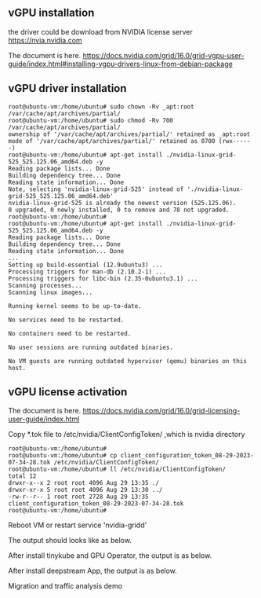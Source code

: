 ## vGPU installation

the driver could be download from NVIDIA license server https://nvia.nvidia.com

The document is here. https://docs.nvidia.com/grid/16.0/grid-vgpu-user-guide/index.html#installing-vgpu-drivers-linux-from-debian-package

## vGPU driver installation

```shell
root@ubuntu-vm:/home/ubuntu# sudo chown -Rv _apt:root /var/cache/apt/archives/partial/
root@ubuntu-vm:/home/ubuntu# sudo chmod -Rv 700 /var/cache/apt/archives/partial/
ownership of '/var/cache/apt/archives/partial/' retained as _apt:root
mode of '/var/cache/apt/archives/partial/' retained as 0700 (rwx------)
root@ubuntu-vm:/home/ubuntu# apt-get install ./nvidia-linux-grid-525_525.125.06_amd64.deb -y
Reading package lists... Done
Building dependency tree... Done
Reading state information... Done
Note, selecting 'nvidia-linux-grid-525' instead of './nvidia-linux-grid-525_525.125.06_amd64.deb'
nvidia-linux-grid-525 is already the newest version (525.125.06).
0 upgraded, 0 newly installed, 0 to remove and 78 not upgraded.
root@ubuntu-vm:/home/ubuntu#
root@ubuntu-vm:/home/ubuntu# apt-get install ./nvidia-linux-grid-525_525.125.06_amd64.deb -y
Reading package lists... Done
Building dependency tree... Done
Reading state information... Done
...
Setting up build-essential (12.9ubuntu3) ...
Processing triggers for man-db (2.10.2-1) ...
Processing triggers for libc-bin (2.35-0ubuntu3.1) ...
Scanning processes...
Scanning linux images...

Running kernel seems to be up-to-date.

No services need to be restarted.

No containers need to be restarted.

No user sessions are running outdated binaries.

No VM guests are running outdated hypervisor (qemu) binaries on this host.
```

## vGPU license activation

The document is here. https://docs.nvidia.com/grid/16.0/grid-licensing-user-guide/index.html

Copy *.tok file to /etc/nvidia/ClientConfigToken/ ,which is nvidia directory



```shell
root@ubuntu-vm:/home/ubuntu#
root@ubuntu-vm:/home/ubuntu# cp client_configuration_token_08-29-2023-07-34-28.tok /etc/nvidia/ClientConfigToken/
root@ubuntu-vm:/home/ubuntu# ll /etc/nvidia/ClientConfigToken/
total 12
drwxr-x--x 2 root root 4096 Aug 29 13:35 ./
drwxr-xr-x 5 root root 4096 Aug 29 13:30 ../
-rw-r--r-- 1 root root 2728 Aug 29 13:35 client_configuration_token_08-29-2023-07-34-28.tok
root@ubuntu-vm:/home/ubuntu#
```

Reboot VM or restart service 'nvidia-gridd'

The output should looks like as below.

 

After install tinykube and GPU Operator, the output is as below.



After install deepstream App, the output is as below.



Migration and traffic analysis demo


